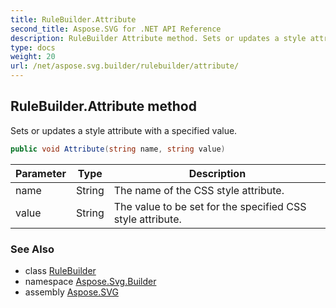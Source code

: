```yaml
---
title: RuleBuilder.Attribute
second_title: Aspose.SVG for .NET API Reference
description: RuleBuilder Attribute method. Sets or updates a style attribute with a specified value
type: docs
weight: 20
url: /net/aspose.svg.builder/rulebuilder/attribute/
---
```

## RuleBuilder.Attribute method

Sets or updates a style attribute with a specified value.

```csharp
public void Attribute(string name, string value)
```

| Parameter | Type | Description |
| --- | --- | --- |
| name | String | The name of the CSS style attribute. |
| value | String | The value to be set for the specified CSS style attribute. |

### See Also

* class [RuleBuilder](../)
* namespace [Aspose.Svg.Builder](../../../aspose.svg.builder/)
* assembly [Aspose.SVG](../../../)
